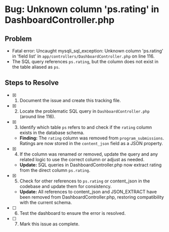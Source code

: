 # Bug: Unknown column 'ps.rating' in DashboardController.php

## Problem
- Fatal error: Uncaught mysqli_sql_exception: Unknown column 'ps.rating' in 'field list' in `app/controllers/DashboardController.php` on line 116.
- The SQL query references `ps.rating`, but the column does not exist in the table aliased as `ps`.

## Steps to Resolve

- [x] 1. Document the issue and create this tracking file.
- [x] 2. Locate the problematic SQL query in `DashboardController.php` (around line 116).
- [x] 3. Identify which table `ps` refers to and check if the `rating` column exists in the database schema.
  - **Finding:** The `rating` column was removed from `program_submissions`. Ratings are now stored in the `content_json` field as a JSON property.
- [x] 4. If the column was renamed or removed, update the query and any related logic to use the correct column or adjust as needed.
  - **Update:** SQL queries in DashboardController.php now extract rating from the direct column `ps.rating`.
- [x] 5. Check for other references to `ps.rating` or content_json in the codebase and update them for consistency.
  - **Update:** All references to content_json and JSON_EXTRACT have been removed from DashboardController.php, restoring compatibility with the current schema.
- [ ] 6. Test the dashboard to ensure the error is resolved.
- [ ] 7. Mark this issue as complete. 